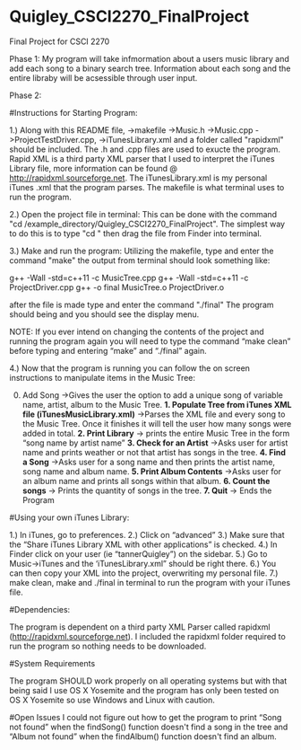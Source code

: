 # Quigley_CSCI2270_FinalProject
Final Project for CSCI 2270

Phase 1:
My program will take infmormation about a users music library and add each song to a binary search tree. Information about each song and the entire libraby will be acsessible through user input. 

Phase 2: 

#Instructions for Starting Program:

1.) Along with this README file, 
->makefile
->Music.h
->Music.cpp
->ProjectTestDriver.cpp,
->iTunesLibrary.xml 
and a folder called "rapidxml" should be included. The .h and .cpp files are used to exucte the program. Rapid XML is a third party XML parser that I used to interpret the iTunes Library file, more information can be found @ http://rapidxml.sourceforge.net. The iTunesLibrary.xml is my personal iTunes .xml that the program parses. The makefile is what terminal uses to run the program.

2.) Open the project file in terminal: This can be done with the command "cd /example_directory/Quigley_CSCI2270_FinalProject". The simplest way to do this is to type "cd " then drag the file from Finder into terminal.

3.) Make and run the program: Utilizing the makefile, type and enter the command "make" the output from terminal should look something like:

g++ -Wall -std=c++11 -c MusicTree.cpp
g++ -Wall -std=c++11 -c ProjectDriver.cpp
g++ -o final MusicTree.o ProjectDriver.o

after the file is made type and enter the command "./final" The program should being and you should see the display menu.

NOTE: If you ever intend on changing the contents of the project and running the program again you will need to type the command “make clean” before typing and entering “make” and “./final” again.

4.) Now that the program is running you can follow the on screen instructions to manipulate items in the Music Tree:

0. Add Song
->Gives the user the option to add a unique song of variable name, artist, album to the Music Tree.
**1. Populate Tree from iTunes XML file (iTunesMusicLibrary.xml)**
->Parses the XML file and every song to the Music Tree. Once it finishes it will tell the user how many songs were added in total.
**2. Print Library**
-> prints the entire Music Tree in the form “song name by artist name”
**3. Check for an Artist**
->Asks user for artist name and prints weather or not that artist has songs in the tree.
**4. Find a Song**
->Asks user for a song name and then prints the artist name, song name and album name.
**5. Print Album Contents**
->Asks user for an album name and prints all songs within that album.
**6. Count the songs**
-> Prints the quantity of songs in the tree.
**7. Quit**
-> Ends the Program

#Using your own iTunes Library:

1.) In iTunes, go to preferences.
2.) Click on “advanced”
3.) Make sure that the “Share iTunes Library XML with other applications” is checked.
4.) In Finder click on your user (ie “tannerQuigley”) on the sidebar.
5.) Go to Music->iTunes and the ‘iTunesLibrary.xml” should be right there.
6.) You can then copy your XML into the project, overwriting my personal file.
7.) make clean, make and ./final in terminal to run the program with your iTunes file.

#Dependencies: 

The program is dependent on a third party XML Parser called rapidxml (http://rapidxml.sourceforge.net). 
I included the rapidxml folder required to run the program so nothing needs to be downloaded.

#System Requirements

The program SHOULD work properly on all operating systems but with that being said I use OS X Yosemite and the program has only been tested on OS X Yosemite so use Windows and Linux with caution.

#Open Issues
I could not figure out how to get the program to print “Song not found” when the findSong() function doesn't find a song in the tree and “Album not found” when the findAlbum() function doesn't find an album.



